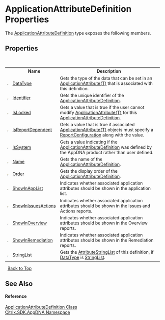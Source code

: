 # ApplicationAttributeDefinition Properties
 

The <a href="T_Citrix_SDK_AppDNA_ApplicationAttributeDefinition">ApplicationAttributeDefinition</a> type exposes the following members.


## Properties
&nbsp;<table><tr><th></th><th>Name</th><th>Description</th></tr><tr><td>![Public property](media/pubproperty.gif "Public property")</td><td><a href="P_Citrix_SDK_AppDNA_ApplicationAttributeDefinition_DataType">DataType</a></td><td>
Gets the type of the data that can be set in an <a href="T_Citrix_SDK_AppDNA_ApplicationAttribute_1">ApplicationAttribute(T)</a> that is associated with this definition.</td></tr><tr><td>![Public property](media/pubproperty.gif "Public property")</td><td><a href="P_Citrix_SDK_AppDNA_ApplicationAttributeDefinition_Identifier">Identifier</a></td><td>
Gets the unique identifier of the <a href="T_Citrix_SDK_AppDNA_ApplicationAttributeDefinition">ApplicationAttributeDefinition</a>.</td></tr><tr><td>![Public property](media/pubproperty.gif "Public property")</td><td><a href="P_Citrix_SDK_AppDNA_ApplicationAttributeDefinition_IsLocked">IsLocked</a></td><td>
Gets a value that is true if the user cannot modify <a href="T_Citrix_SDK_AppDNA_ApplicationAttribute_1">ApplicationAttribute(T)</a> for this <a href="T_Citrix_SDK_AppDNA_ApplicationAttributeDefinition">ApplicationAttributeDefinition</a>.</td></tr><tr><td>![Public property](media/pubproperty.gif "Public property")</td><td><a href="P_Citrix_SDK_AppDNA_ApplicationAttributeDefinition_IsReportDependent">IsReportDependent</a></td><td>
Gets a value that is true if associated <a href="T_Citrix_SDK_AppDNA_ApplicationAttribute_1">ApplicationAttribute(T)</a> objects must specify a <a href="T_Citrix_SDK_AppDNA_ReportConfiguration">ReportConfiguration</a> along with the value.</td></tr><tr><td>![Public property](media/pubproperty.gif "Public property")</td><td><a href="P_Citrix_SDK_AppDNA_ApplicationAttributeDefinition_IsSystem">IsSystem</a></td><td>
Gets a value indicating if the <a href="T_Citrix_SDK_AppDNA_ApplicationAttributeDefinition">ApplicationAttributeDefinition</a> was defined by the AppDNA product rather than user defined.</td></tr><tr><td>![Public property](media/pubproperty.gif "Public property")</td><td><a href="P_Citrix_SDK_AppDNA_ApplicationAttributeDefinition_Name">Name</a></td><td>
Gets the name of the <a href="T_Citrix_SDK_AppDNA_ApplicationAttributeDefinition">ApplicationAttributeDefinition</a>.</td></tr><tr><td>![Public property](media/pubproperty.gif "Public property")</td><td><a href="P_Citrix_SDK_AppDNA_ApplicationAttributeDefinition_Order">Order</a></td><td>
Gets the display order of the <a href="T_Citrix_SDK_AppDNA_ApplicationAttributeDefinition">ApplicationAttributeDefinition</a>.</td></tr><tr><td>![Public property](media/pubproperty.gif "Public property")</td><td><a href="P_Citrix_SDK_AppDNA_ApplicationAttributeDefinition_ShowInAppList">ShowInAppList</a></td><td>
Indicates whether associated application attributes should be shown in the application list.</td></tr><tr><td>![Public property](media/pubproperty.gif "Public property")</td><td><a href="P_Citrix_SDK_AppDNA_ApplicationAttributeDefinition_ShowInIssuesActions">ShowInIssuesActions</a></td><td>
Indicates whether associated application attributes should be shown in the Issues and Actions reports.</td></tr><tr><td>![Public property](media/pubproperty.gif "Public property")</td><td><a href="P_Citrix_SDK_AppDNA_ApplicationAttributeDefinition_ShowInOverview">ShowInOverview</a></td><td>
Indicates whether associated application attributes should be shown in the Overview reports.</td></tr><tr><td>![Public property](media/pubproperty.gif "Public property")</td><td><a href="P_Citrix_SDK_AppDNA_ApplicationAttributeDefinition_ShowInRemediation">ShowInRemediation</a></td><td>
Indicates whether associated application attributes should be shown in the Remediation reports.</td></tr><tr><td>![Public property](media/pubproperty.gif "Public property")</td><td><a href="P_Citrix_SDK_AppDNA_ApplicationAttributeDefinition_StringList">StringList</a></td><td>
Gets the <a href="T_Citrix_SDK_AppDNA_AttributeStringList">AttributeStringList</a> of this definition, if <a href="P_Citrix_SDK_AppDNA_ApplicationAttributeDefinition_DataType">DataType</a> is <a href="T_Citrix_SDK_AppDNA_AttributeDefinitionDataType">StringList</a>.</td></tr></table>&nbsp;
<a href="#applicationattributedefinition-properties">Back to Top</a>

## See Also


#### Reference
<a href="T_Citrix_SDK_AppDNA_ApplicationAttributeDefinition">ApplicationAttributeDefinition Class</a><br /><a href="N_Citrix_SDK_AppDNA">Citrix.SDK.AppDNA Namespace</a><br />